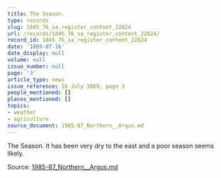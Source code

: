 ```yaml
---
title: The Season.
type: records
slug: 1845_76_sa_register_content_22824
url: /records/1845_76_sa_register_content_22824/
record_id: 1845_76_sa_register_content_22824
date: '1869-07-16'
date_display: null
volume: null
issue_number: null
page: '3'
article_type: news
issue_reference: 16 July 1869, page 3
people_mentioned: []
places_mentioned: []
topics:
- weather
- agriculture
source_document: 1985-87_Northern__Argus.md
---
```


The Season.  It has been very dry to the east and a poor season seems likely.

Source: [1985-87_Northern__Argus.md](/downloads/markdown/1985-87_Northern__Argus.md)
